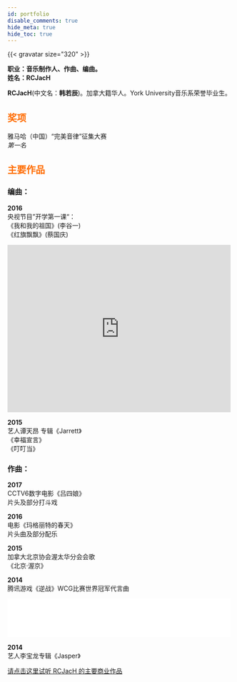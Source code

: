```yaml
---
id: portfolio
disable_comments: true
hide_meta: true
hide_toc: true
---
```


{{< gravatar size="320" >}}

**职业：音乐制作人、作曲、编曲。**<br>
**姓名：RCJacH**

**RCJacH**(中文名：**韩若辰**)。加拿大籍华人。York University音乐系荣誉毕业生。

<h2 style="color: rgb(255, 108, 0);"> 奖项 </h2>

雅马哈（中国）“完美音律”征集大赛<br>
*第一名*

<h2 style="color: rgb(255, 108, 0);"> 主要作品 </h2>

### 编曲：

**2016**<br>
央视节目”开学第一课“：<br>
《我和我的祖国》(李谷一)<br>
《红旗飘飘》(蔡国庆)<br>

<iframe class="video_iframe" style="z-index:1;" src="https://v.qq.com/iframe/preview.html?vid=a03269u8t74&amp;width=500&amp;height=375&amp;auto=0"   allowfullscreen="" frameborder="0" height="375" width="500" www.fenkuzhuang.com></iframe>

**2015**<br>
艺人谭天昂 专辑《Jarrett》<br>
《幸福宣言》<br>
《叮叮当》<br>

### 作曲：

**2017**<br>
CCTV6数字电影《吕四娘》<br>
片头及部分打斗戏<br>

**2016**<br>
电影《玛格丽特的春天》<br>
片头曲及部分配乐<br>

**2015**<br>
加拿大北京协会渥太华分会会歌<br>
《北京·渥京》<br>

**2014**<br>
腾讯游戏《逆战》WCG比赛世界冠军代言曲<br>

<iframe frameborder="no" border="0" marginwidth="0" marginheight="0" width=500 height=86 src="//music.163.com/outchain/player?type=2&id=33891882&auto=0&height=66"></iframe>

**2014**<br>
艺人李宝龙专辑《Jasper》<br>

<a href="http://music.163.com/#/djradio?id=332094092" target="_blank"> 请点击这里试听 RCJacH 的主要商业作品 </a>
